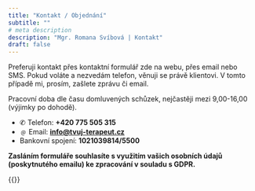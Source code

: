 ```yaml
---
title: "Kontakt / Objednání"
subtitle: ""
# meta description
description: "Mgr. Romana Svíbová | Kontakt"
draft: false
---
```


Preferuji kontakt přes kontaktní formulář zde na webu, přes email nebo SMS. Pokud voláte a nezvedám telefon, věnuji se právě klientovi. V tomto případě mi, prosím, zašlete zprávu či email.

Pracovní doba dle času domluvených schůzek, nejčastěji mezi 9,00-16,00 (výjimky po dohodě).

- ✆ Telefon: **+420 775 505 315**
- ﹫ Email: **info@tvuj-terapeut.cz**
- Bankovní spojení: **1021039814/5500**

**Zasláním formuláře souhlasíte s využitím vašich osobních údajů (poskytnutého emailu) ke zpracování v souladu s GDPR.**

{{<google-maps-location height="300" location="Hradec Králové, Třída ČSA 287">}}